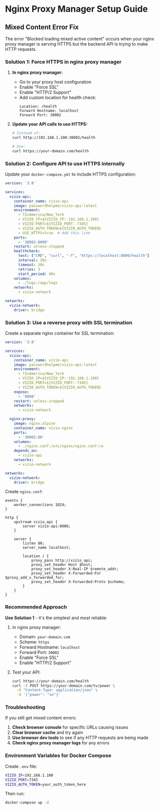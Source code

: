# Nginx Proxy Manager Setup Guide

## Mixed Content Error Fix

The error "Blocked loading mixed active content" occurs when your nginx proxy manager is serving HTTPS but the backend API is trying to make HTTP requests.

### Solution 1: Force HTTPS in nginx proxy manager

1. **In nginx proxy manager:**
   - Go to your proxy host configuration
   - Enable "Force SSL" 
   - Enable "HTTP/2 Support"
   - Add custom location for health check:
     ```
     Location: /health
     Forward Hostname: localhost
     Forward Port: 30002
     ```

2. **Update your API calls to use HTTPS:**
   ```bash
   # Instead of:
   curl http://192.168.1.100:30002/health
   
   # Use:
   curl https://your-domain.com/health
   ```

### Solution 2: Configure API to use HTTPS internally

Update your `docker-compose.yml` to include HTTPS configuration:

```yaml
version: '3.8'

services:
  vizio-api:
    container_name: vizio-api
    image: passwordhelpme/vizio-api:latest
    environment:
      - TZ=America/New_York
      - VIZIO_IP=${VIZIO_IP:-192.168.1.100}
      - VIZIO_PORT=${VIZIO_PORT:-7345}
      - VIZIO_AUTH_TOKEN=${VIZIO_AUTH_TOKEN}
      - USE_HTTPS=true  # Add this line
    ports:
      - '30002:8000'
    restart: unless-stopped
    healthcheck:
      test: ["CMD", "curl", "-f", "https://localhost:8000/health"]
      interval: 30s
      timeout: 10s
      retries: 3
      start_period: 40s
    volumes:
      - ./logs:/app/logs
    networks:
      - vizio-network

networks:
  vizio-network:
    driver: bridge
```

### Solution 3: Use a reverse proxy with SSL termination

Create a separate nginx container for SSL termination:

```yaml
version: '3.8'

services:
  vizio-api:
    container_name: vizio-api
    image: passwordhelpme/vizio-api:latest
    environment:
      - TZ=America/New_York
      - VIZIO_IP=${VIZIO_IP:-192.168.1.100}
      - VIZIO_PORT=${VIZIO_PORT:-7345}
      - VIZIO_AUTH_TOKEN=${VIZIO_AUTH_TOKEN}
    expose:
      - '8000'
    restart: unless-stopped
    networks:
      - vizio-network

  nginx-proxy:
    image: nginx:alpine
    container_name: vizio-nginx
    ports:
      - '30002:80'
    volumes:
      - ./nginx.conf:/etc/nginx/nginx.conf:ro
    depends_on:
      - vizio-api
    networks:
      - vizio-network

networks:
  vizio-network:
    driver: bridge
```

Create `nginx.conf`:
```nginx
events {
    worker_connections 1024;
}

http {
    upstream vizio_api {
        server vizio-api:8000;
    }

    server {
        listen 80;
        server_name localhost;

        location / {
            proxy_pass http://vizio_api;
            proxy_set_header Host $host;
            proxy_set_header X-Real-IP $remote_addr;
            proxy_set_header X-Forwarded-For $proxy_add_x_forwarded_for;
            proxy_set_header X-Forwarded-Proto $scheme;
        }
    }
}
```

### Recommended Approach

**Use Solution 1** - it's the simplest and most reliable:

1. In nginx proxy manager:
   - Domain: `your-domain.com`
   - Scheme: `https`
   - Forward Hostname: `localhost`
   - Forward Port: `30002`
   - Enable "Force SSL"
   - Enable "HTTP/2 Support"

2. Test your API:
   ```bash
   curl https://your-domain.com/health
   curl -X POST https://your-domain.com/tv/power \
     -H "Content-Type: application/json" \
     -d '{"power": "on"}'
   ```

### Troubleshooting

If you still get mixed content errors:

1. **Check browser console** for specific URLs causing issues
2. **Clear browser cache** and try again
3. **Use browser dev tools** to see if any HTTP requests are being made
4. **Check nginx proxy manager logs** for any errors

### Environment Variables for Docker Compose

Create `.env` file:
```bash
VIZIO_IP=192.168.1.100
VIZIO_PORT=7345
VIZIO_AUTH_TOKEN=your_auth_token_here
```

Then run:
```bash
docker-compose up -d
``` 